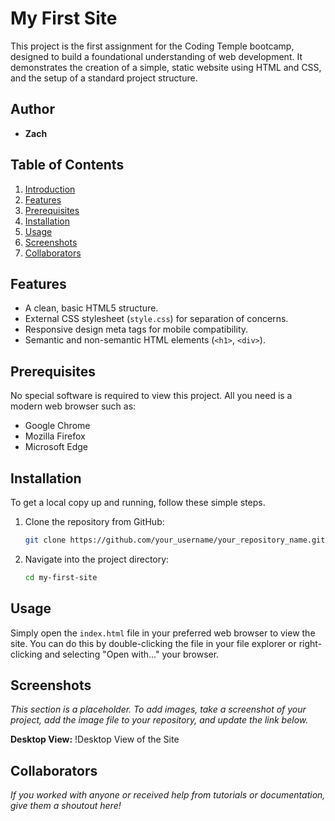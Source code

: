 # My First Site

This project is the first assignment for the Coding Temple bootcamp, designed to build a foundational understanding of web development. It demonstrates the creation of a simple, static website using HTML and CSS, and the setup of a standard project structure.

## Author

- **Zach**

## Table of Contents

1. [Introduction](#my-first-site)
2. [Features](#features)
3. [Prerequisites](#prerequisites)
4. [Installation](#installation)
5. [Usage](#usage)
6. [Screenshots](#screenshots)
7. [Collaborators](#collaborators)

## Features

- A clean, basic HTML5 structure.
- External CSS stylesheet (`style.css`) for separation of concerns.
- Responsive design meta tags for mobile compatibility.
- Semantic and non-semantic HTML elements (`<h1>`, `<div>`).

## Prerequisites

No special software is required to view this project. All you need is a modern web browser such as:

- Google Chrome
- Mozilla Firefox
- Microsoft Edge

## Installation

To get a local copy up and running, follow these simple steps.

1. Clone the repository from GitHub:
   ```sh
   git clone https://github.com/your_username/your_repository_name.git
   ```
2. Navigate into the project directory:
   ```sh
   cd my-first-site
   ```

## Usage

Simply open the `index.html` file in your preferred web browser to view the site. You can do this by double-clicking the file in your file explorer or right-clicking and selecting "Open with..." your browser.

## Screenshots

*This section is a placeholder. To add images, take a screenshot of your project, add the image file to your repository, and update the link below.*

**Desktop View:**
!Desktop View of the Site

## Collaborators

*If you worked with anyone or received help from tutorials or documentation, give them a shoutout here!*